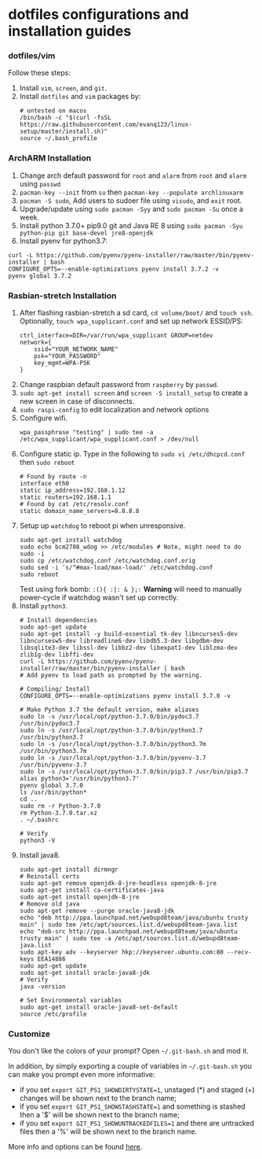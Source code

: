 # dotfiles configurations and installation guides

### dotfiles/vim

Follow these steps:
1. Install `vim`, `screen`, and `git`.
2. Install `dotfiles` and `vim` packages by:
   ```shell
   # untested on macos
   /bin/bash -c "$(curl -fsSL https://raw.githubusercontent.com/evanq123/linux-setup/master/install.sh)"
   source ~/.bash_profile
   ```
### ArchARM Installation
1. Change arch default password for `root` and `alarm` from `root` and `alarm` using `passwd`
2. `pacman-key --init` from `su` then `pacman-key --populate archlinuxarm`
3. `pacman -S sudo`, Add users to sudoer file using `visudo`, and `exit` root.
4. Upgrade/update using `sudo pacman -Syy` and `sudo pacman -Su` once a week.
5. Install python 3.7.0+ pip9.0 git and Java RE 8 using `sudo pacman -Syu python-pip git base-devel jre8-openjdk`
6. Install pyenv for python3.7:
```shell
curl -L https://github.com/pyenv/pyenv-installer/raw/master/bin/pyenv-installer | bash
CONFIGURE_OPTS=--enable-optimizations pyenv install 3.7.2 -v
pyenv global 3.7.2
```

### Rasbian-stretch Installation
1. After flashing rasbian-stretch a sd card, `cd volume/boot/` and `touch ssh`.
   Optionally, `touch wpa_supplicant.conf` and set up network ESSID/PS:
   ```
   ctrl_interface=DIR=/var/run/wpa_supplicant GROUP=netdev
   network={
       ssid="YOUR_NETWORK_NAME"
       psk="YOUR_PASSWORD"
       key_mgmt=WPA-PSK
   }
   ```
2. Change raspbian default password from `raspberry` by `passwd`.
3. `sudo apt-get install screen` and `screen -S install_setup` to create a new screen in case of disconnects.
4. `sudo raspi-config` to edit localization and network options
5. Configure wifi.
   ```shell
   wpa_passphrase "testing" | sudo tee -a /etc/wpa_supplicant/wpa_supplicant.conf > /dev/null
   ```
6. Configure static ip. Type in the following to `sudo vi /etc/dhcpcd.conf` then `sudo reboot`
   ```shell
   # Found by route -n
   interface eth0
   static ip_address=192.168.1.12
   static routers=192.168.1.1
   # Found by cat /etc/resolv.conf
   static domain_name_servers=8.8.8.8
   ```
7. Setup up `watchdog` to reboot pi when unresponsive.
   ```shell
   sudo apt-get install watchdog
   sudo echo bcm2708_wdog >> /etc/modules # Note, might need to do sudo -i
   sudo cp /etc/watchdog.conf /etc/watchdog.conf.orig
   sudo sed -i 's/^#max-load/max-load/' /etc/watchdog.conf
   sudo reboot
   ```
   Test using fork bomb: `:(){ :|: & };:` **Warning** will need to manually power-cycle if watchdog wasn't set up correctly.
8. Install `python3`.
   ```shell
   # Install dependencies
   sudo apt-get update
   sudo apt-get install -y build-essential tk-dev libncurses5-dev libncursesw5-dev libreadline6-dev libdb5.3-dev libgdbm-dev libsqlite3-dev libssl-dev libbz2-dev libexpat1-dev liblzma-dev zlib1g-dev libffi-dev
   curl -L https://github.com/pyenv/pyenv-installer/raw/master/bin/pyenv-installer | bash
   # Add pyenv to load path as prompted by the warning.
   ```
   ```shell
   # Compiling/ Install
   CONFIGURE_OPTS=--enable-optimizations pyenv install 3.7.0 -v
   ```
   ```shell
   # Make Python 3.7 the default version, make aliases
   sudo ln -s /usr/local/opt/python-3.7.0/bin/pydoc3.7 /usr/bin/pydoc3.7
   sudo ln -s /usr/local/opt/python-3.7.0/bin/python3.7 /usr/bin/python3.7
   sudo ln -s /usr/local/opt/python-3.7.0/bin/python3.7m /usr/bin/python3.7m
   sudo ln -s /usr/local/opt/python-3.7.0/bin/pyvenv-3.7 /usr/bin/pyvenv-3.7
   sudo ln -s /usr/local/opt/python-3.7.0/bin/pip3.7 /usr/bin/pip3.7
   alias python3='/usr/bin/python3.7'
   pyenv global 3.7.0
   ls /usr/bin/python*
   cd ..
   sudo rm -r Python-3.7.0
   rm Python-3.7.0.tar.xz
   . ~/.bashrc
   ```
   ```shell
   # Verify
   python3 -V
   ```
9. Install java8.
   ``` shell
   sudo apt-get install dirmngr
   # Reinstall certs
   sudo apt-get remove openjdk-8-jre-headless openjdk-8-jre
   sudo apt-get install ca-certificates-java
   sudo apt-get install openjdk-8-jre
   # Remove old java
   sudo apt-get remove --purge oracle-java8-jdk
   echo "deb http://ppa.launchpad.net/webupd8team/java/ubuntu trusty main" | sudo tee /etc/apt/sources.list.d/webupd8team-java.list
   echo "deb-src http://ppa.launchpad.net/webupd8team/java/ubuntu trusty main" | sudo tee -a /etc/apt/sources.list.d/webupd8team-java.list
   sudo apt-key adv --keyserver hkp://keyserver.ubuntu.com:80 --recv-keys EEA14886
   sudo apt-get update
   sudo apt-get install oracle-java8-jdk
   # Verify
   java -version

   # Set Environmental variables
   sudo apt-get install oracle-java8-set-default
   source /etc/profile
   ```

### Customize

You don't like the colors of your prompt? Open `~/.git-bash.sh` and mod it.

In addition, by simply exporting a couple of variables in `~/.git-bash.sh` you can make you prompt even more informative:
* if you set `export GIT_PS1_SHOWDIRTYSTATE=1`, unstaged (*) and staged (+) changes will be shown next to the branch name;
* if you set `export GIT_PS1_SHOWSTASHSTATE=1` and something is stashed then a '$' will be shown next to the branch name;
* if you set `export GIT_PS1_SHOWUNTRACKEDFILES=1` and there are untracked files then a '%' will be shown next to the branch name.

More info and options can be found [here](https://git-scm.com/book/en/v2/Appendix-A%3A-Git-in-Other-Environments-Git-in-Bash).
